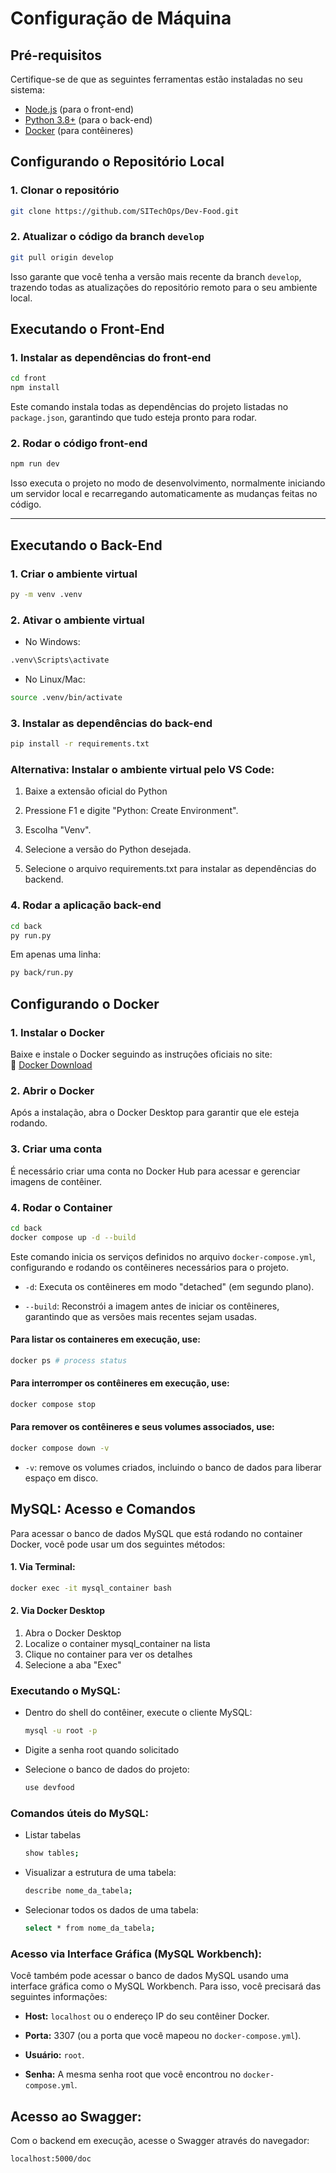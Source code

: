 # Configuração de Máquina

## Pré-requisitos

Certifique-se de que as seguintes ferramentas estão instaladas no seu sistema:

- [Node.js](https://nodejs.org/) (para o front-end)
- [Python 3.8+](https://www.python.org/) (para o back-end)
- [Docker](https://www.docker.com/get-started) (para contêineres)

## Configurando o Repositório Local

### 1. Clonar o repositório

```sh
git clone https://github.com/SITechOps/Dev-Food.git
```

### 2. Atualizar o código da branch `develop`

```sh
git pull origin develop
```

Isso garante que você tenha a versão mais recente da branch `develop`, trazendo todas as atualizações do repositório remoto para o seu ambiente local.

## **Executando o Front-End**

### 1. Instalar as dependências do front-end

```sh
cd front
npm install
```

Este comando instala todas as dependências do projeto listadas no `package.json`, garantindo que tudo esteja pronto para rodar.

### 2. Rodar o código front-end

```sh
npm run dev
```

Isso executa o projeto no modo de desenvolvimento, normalmente iniciando um servidor local e recarregando automaticamente as mudanças feitas no código.

---

## **Executando o Back-End**

### 1. Criar o ambiente virtual

```sh
py -m venv .venv
```

### 2. Ativar o ambiente virtual

- No Windows:

```sh
.venv\Scripts\activate
```

- No Linux/Mac:

```sh
source .venv/bin/activate
```

### 3. Instalar as dependências do back-end

```sh
pip install -r requirements.txt
```

### Alternativa: Instalar o ambiente virtual pelo VS Code:

1. Baixe a extensão oficial do Python

2. Pressione F1 e digite "Python: Create Environment".

3. Escolha "Venv".

4. Selecione a versão do Python desejada.

5. Selecione o arquivo requirements.txt para instalar as dependências do backend.

### 4. Rodar a aplicação back-end

```sh
cd back
py run.py
```

Em apenas uma linha:

```sh
py back/run.py
```

## **Configurando o Docker**

### 1. Instalar o Docker

Baixe e instale o Docker seguindo as instruções oficiais no site:  
🔗 [Docker Download](https://www.docker.com/get-started/)

### 2. Abrir o Docker

Após a instalação, abra o Docker Desktop para garantir que ele esteja rodando.

### 3. Criar uma conta

É necessário criar uma conta no Docker Hub para acessar e gerenciar imagens de contêiner.

### 4. Rodar o Container

```sh
cd back
docker compose up -d --build
```

Este comando inicia os serviços definidos no arquivo `docker-compose.yml`, configurando e rodando os contêineres necessários para o projeto.

- `-d`: Executa os contêineres em modo "detached" (em segundo plano).

- `--build`: Reconstrói a imagem antes de iniciar os contêineres, garantindo que as versões mais recentes sejam usadas.

#### Para listar os containeres em execução, use:

```sh
docker ps # process status
```

#### Para interromper os contêineres em execução, use:

```sh
docker compose stop
```

#### Para remover os contêineres e seus volumes associados, use:

```sh
docker compose down -v
```

- `-v`: remove os volumes criados, incluindo o banco de dados para liberar espaço em disco.

## **MySQL: Acesso e Comandos**

Para acessar o banco de dados MySQL que está rodando no container Docker, você pode usar um dos seguintes métodos:

#### 1. Via Terminal:

```sh
docker exec -it mysql_container bash
```

#### 2. Via Docker Desktop

1. Abra o Docker Desktop
2. Localize o container mysql_container na lista
3. Clique no container para ver os detalhes
4. Selecione a aba "Exec"

### Executando o MySQL:

- Dentro do shell do contêiner, execute o cliente MySQL:

  ```sh
  mysql -u root -p
  ```

- Digite a senha root quando solicitado

- Selecione o banco de dados do projeto:

  ```sh
  use devfood
  ```

### Comandos úteis do MySQL:

- Listar tabelas

  ```sh
  show tables;
  ```

- Visualizar a estrutura de uma tabela:

  ```sh
  describe nome_da_tabela;
  ```

- Selecionar todos os dados de uma tabela:
  ```sh
  select * from nome_da_tabela;
  ```

### **Acesso via Interface Gráfica (MySQL Workbench):**

Você também pode acessar o banco de dados MySQL usando uma interface gráfica como o MySQL Workbench. Para isso, você precisará das seguintes informações:

- **Host:** `localhost` ou o endereço IP do seu contêiner Docker.

- **Porta:** 3307 (ou a porta que você mapeou no `docker-compose.yml`).

- **Usuário:** `root`.

- **Senha:** A mesma senha root que você encontrou no `docker-compose.yml`.

## Acesso ao Swagger:

Com o backend em execução, acesse o Swagger através do navegador:

    localhost:5000/doc
